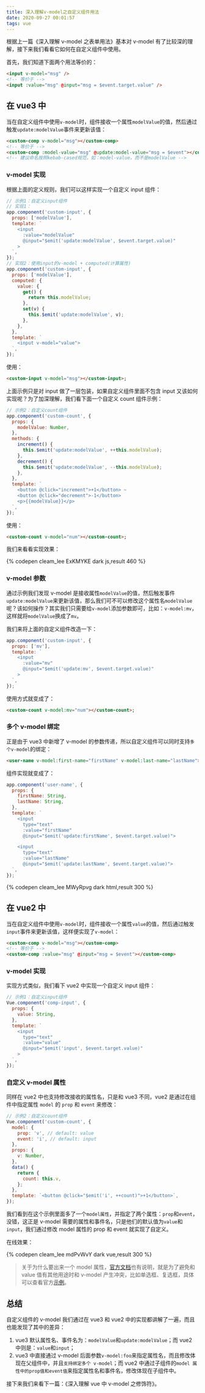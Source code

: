 ```yaml
---
title: 深入理解v-model之自定义组件用法
date: 2020-09-27 00:01:57
tags: vue
---
```


根据上一篇《深入理解 v-model 之表单用法》基本对 v-model 有了比较深的理解，接下来我们看看它如何在自定义组件中使用。

首先，我们知道下面两个用法等价的：

```html
<input v-model="msg" />
<!-- 等价于 -->
<input :value="msg" @input="msg = $event.target.value" />
```

## 在 vue3 中

当在自定义组件中使用`v-model`时，组件接收一个属性`modelValue`的值，然后通过触发`update:modelValue`事件来更新该值：

```html
<custom-comp v-model="msg"></custom-comp>
<!-- 等价于 -->
<custom-comp :model-value="msg" @update:model-value="msg = $event"></custom-comp>
<!-- 建议命名按照kebab-cased规范，如：model-value，而不是modelValue -->
```

### v-model 实现

根据上面的定义规则，我们可以这样实现一个自定义 input 组件：

```js
// 示例1：自定义input组件
// 实现1：
app.component('custom-input', {
  props: ['modelValue'],
  template: `
    <input
      :value="modelValue"
      @input="$emit('update:modelValue', $event.target.value)"
    >
  `,
});
// 实现2：使用input的v-model + computed(计算属性)
app.component('custom-input', {
  props: ['modelValue'],
  computed: {
    value: {
      get() {
        return this.modelValue;
      },
      set(v) {
        this.$emit('update:modelValue', v);
      },
    },
  },
  template: `
    <input v-model="value">
  `,
});
```

使用：

```html
<custom-input v-model="msg"></custom-input>;
```

上面示例只是对 input 做了一层包装，如果自定义组件里面不包含 input 又该如何实现呢？为了加深理解，我们看下面一个自定义 count 组件示例：

```js
// 示例2：自定义count组件
app.component('custom-count', {
  props: {
    modelValue: Number,
  },
  methods: {
    increment() {
      this.$emit('update:modelValue', ++this.modelValue);
    },
    decrement() {
      this.$emit('update:modelValue', --this.modelValue);
    },
  },
  template: `
    <button @click="increment">+1</button> ~ 
    <button @click="decrement">-1</button>
    <p>{{modelValue}}</p>
  `,
});
```

使用：

```html
<custom-count v-model="num"></custom-count>;
```

我们来看看实现效果：

{% codepen cleam_lee ExKMYKE dark js,result 460 %}

### v-model 参数

通过示例我们发现 v-model 是接收属性`modelValue`的值，然后触发事件`update:modelValue`来更新该值，那么我们可不可以修改这个属性名`modelValue`呢？该如何操作？其实我们只需要给`v-model`添加参数即可，比如：`v-model:mv`，这样就将`modelValue`换成了`mv`。

我们来将上面的自定义组件改造一下：

```js
app.component('custom-input', {
  props: ['mv'],
  template: `
    <input
      :value="mv"
      @input="$emit('update:mv', $event.target.value)"
    >
  `,
});
```

使用方式就变成了：

```html
<custom-count v-model:mv="num"></custom-count>;
```

### 多个 v-model 绑定

正是由于 vue3 中新增了 v-model 的参数传递，所以自定义组件可以同时支持`多个v-model`的绑定：

```html
<user-name v-model:first-name="firstName" v-model:last-name="lastName"></user-name>
```

组件实现就变成了：

```js
app.component('user-name', {
  props: {
    firstName: String,
    lastName: String,
  },
  template: `
    <input 
      type="text"
      :value="firstName"
      @input="$emit('update:firstName', $event.target.value)">

    <input
      type="text"
      :value="lastName"
      @input="$emit('update:lastName', $event.target.value)">
  `,
});
```

{% codepen cleam_lee MWyRpvg dark html,result 300 %}

## 在 vue2 中

当在自定义组件中使用`v-model`时，组件接收一个属性`value`的值，然后通过触发`input`事件来更新该值，这样便实现了`v-model`：

```html
<custom-comp v-model="msg"></custom-comp>
<!-- 等价于 -->
<custom-comp :value="msg" @input="msg = $event"></custom-comp>
```

### v-model 实现

实现方式类似，我们看下 vue2 中实现一个自定义 input 组件：

```js
// 示例1：自定义input组件
Vue.component('comp-input', {
  props: {
    value: String,
  },
  template: `
    <input
      type="text"
      :value="value"
      @input="$emit('input', $event.target.value)"
    >
  `,
});
```

### 自定义 v-model 属性

同样在 vue2 中也支持修改接收的属性名，只是和 vue3 不同，vue2 是通过在组件中指定属性 `model` 的 `prop` 和 `event` 来修改：

```js
// 示例2：自定义count组件
Vue.component('custom-count', {
  model: {
    prop: 'v', // default: value
    event: 'i', // default: input
  },
  props: {
    v: Number,
  },
  data() {
    return {
      count: this.v,
    };
  },
  template: `<button @click="$emit('i', ++count)">+1</button>`,
});
```

我们看到在这个示例里面多了一个`model属性`，并指定了两个属性：`prop`和`event`，没错，这正是 v-model 需要的属性和事件名，只是他们的默认值为`value`和`input`，我们通过修改 model 属性的 prop 和 event 就实现了自定义。

在线效果：

{% codepen cleam_lee mdPvWvY dark vue,result 300 %}

> 关于为什么要出来一个 model 属性，[官方文档](https://cn.vuejs.org/v2/guide/components-custom-events.html#%E8%87%AA%E5%AE%9A%E4%B9%89%E7%BB%84%E4%BB%B6%E7%9A%84-v-model)也有说明，就是为了避免和 value 值有其他用途时和 v-model 产生冲突，比如单选框、复选框，具体可以查看官方[示例](https://cn.vuejs.org/v2/guide/components-custom-events.html#%E8%87%AA%E5%AE%9A%E4%B9%89%E7%BB%84%E4%BB%B6%E7%9A%84-v-model)。

## 总结

自定义组件的 v-model 我们通过在 vue3 和 vue2 中的实现都讲解了一遍，而且也能发现了其中的差异：

1. vue3 默认属性名、事件名为：`modelValue`和`update:modelValue`；而 vue2 中则是：`value`和`input`；
2. vue3 中直接通过 v-model 后面参数`v-model:foo`来指定属性名，而且修改体现在父组件中，并且`支持绑定多个 v-model`；而 vue2 中通过子组件的`model 属性中的prop值和event值`来指定属性名和事件名，修改体现在子组件中。

接下来我们来看下一篇：《深入理解 vue 中 v-model 之修饰符》。
